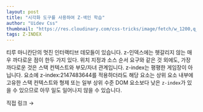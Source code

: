 ```yaml
---
layout: post
title: "시각화 도구를 사용하여 Z-색인 학습"
author: "Uidev Css"
thumbnail: "https://res.cloudinary.com/css-tricks/image/fetch/w_1200,q_auto,f_auto/https://css-tricks.com/wp-content/uploads/2020/06/Screen-Shot-2020-06-11-at-6.53.56-AM.png"
tags: Z-INDEX
---
```



티루 마니칸단의 멋진 인터랙티브 데모들이 있습니다. z-인덱스에는 헷갈리지 않는 매우 까다로운 점이 한두 가지 있다. 위치 지정과 소스 순서 요구와 같은 것 외에도, 가장 까다로운 것은 스택 컨텍스트와 부모/자녀 관계입니다. z-index는 평평한 게임장이 아닙니다. 요소에 z-index:2147483644를 적용하더라도 해당 요소는 상위 요소 내부에 고유한 스택 컨텍스트와 형제 또는 일부 상위 수준 DOM 요소보다 낮은 `z-index`가 있을 수 있으므로 아무 일도 일어나지 않을 수 있습니다.

직접 링크 →